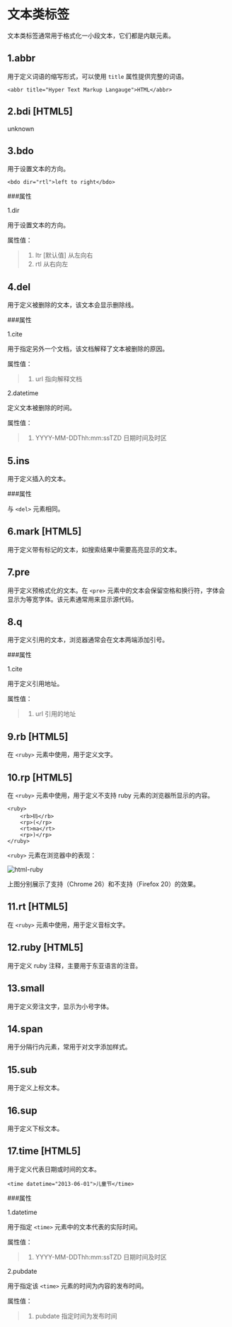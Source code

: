 文本类标签
=========

文本类标签通常用于格式化一小段文本，它们都是内联元素。

1.abbr
------

用于定义词语的缩写形式，可以使用 `title` 属性提供完整的词语。

	<abbr title="Hyper Text Markup Langauge">HTML</abbr>

2.bdi [HTML5]
-----

unknown

3.bdo
-----

用于设置文本的方向。

	<bdo dir="rtl">left to right</bdo>

###属性

1.dir

用于设置文本的方向。

属性值：
>1. ltr [默认值] 从左向右
>2. rtl 从右向左

4.del
-----

用于定义被删除的文本，该文本会显示删除线。

###属性

1.cite

用于指定另外一个文档，该文档解释了文本被删除的原因。

属性值：
>1. url 指向解释文档

2.datetime

定义文本被删除的时间。

属性值：
>1. YYYY-MM-DDThh:mm:ssTZD 日期时间及时区

5.ins
-----

用于定义插入的文本。

###属性

与 `<del>` 元素相同。

6.mark [HTML5]
------

用于定义带有标记的文本，如搜索结果中需要高亮显示的文本。

7.pre
-----

用于定义预格式化的文本。在 `<pre>` 元素中的文本会保留空格和换行符，字体会显示为等宽字体。该元素通常用来显示源代码。

8.q
---

用于定义引用的文本，浏览器通常会在文本两端添加引号。

###属性

1.cite

用于定义引用地址。

属性值：
>1. url 引用的地址

9.rb [HTML5]
----

在 `<ruby>` 元素中使用，用于定义文字。

10.rp [HTML5]
----

在 `<ruby>` 元素中使用，用于定义不支持 ruby 元素的浏览器所显示的内容。

	<ruby>
		<rb>码</rb>
		<rp>(</rp>
		<rt>ma</rt>
		<rp>)</rp>
	</ruby>

`<ruby>` 元素在浏览器中的表现：

![html-ruby](/images/html-tag-ruby.png "Ruby")

上图分别展示了支持（Chrome 26）和不支持（Firefox 20）的效果。

11.rt [HTML5]
-----

在 `<ruby>` 元素中使用，用于定义音标文字。

12.ruby [HTML5]
-------

用于定义 ruby 注释，主要用于东亚语言的注音。

13.small
--------

用于定义旁注文字，显示为小号字体。

14.span
-------

用于分隔行内元素，常用于对文字添加样式。

15.sub
------

用于定义上标文本。

16.sup
------

用于定义下标文本。

17.time [HTML5]
-------

用于定义代表日期或时间的文本。

	<time datetime="2013-06-01">儿童节</time>

###属性

1.datetime

用于指定 `<time>` 元素中的文本代表的实际时间。

属性值：
>1. YYYY-MM-DDThh:mm:ssTZD 日期时间及时区

2.pubdate

用于指定该 `<time>` 元素的时间为内容的发布时间。

属性值：
>1. pubdate 指定时间为发布时间